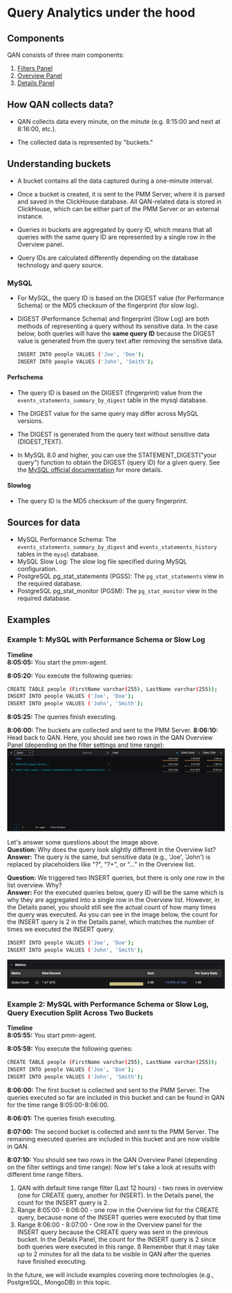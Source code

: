 # Query Analytics under the hood

## Components
QAN consists of three main components:

1. [Filters Panel](../get-started/./query-analytics.md#filters-panel)
2. [Overview Panel](../get-started/./query-analytics.md#overview-panel)
3. [Details Panel](../get-started/./query-analytics.md#details-panel)

## How QAN collects data?
- QAN collects data every minute, on the minute (e.g. 8:15:00 and next at 8:16:00, etc.).

- The collected data is represented by "buckets."

## Understanding buckets
- A bucket contains all the data captured during a one-minute interval.

- Once a bucket is created, it is sent to the PMM Server, where it is parsed and saved in the ClickHouse database. All QAN-related data is stored in ClickHouse, which can be either part of the PMM Server or an external instance.

- Queries in buckets are aggregated by query ID, which means that all queries with the same query ID are represented by a single row in the Overview panel.
- Query IDs are calculated differently depending on the database technology and query source.

### **MySQL**   
- For MySQL, the query ID is based on the DIGEST value (for Performance Schema) or the MD5 checksum of the fingerprint (for slow log).

- DIGEST (Performance Schema) and fingerprint (Slow Log) are both methods of representing a query without its sensitive data. In the case below, both queries will have the **same query ID** because the DIGEST value is generated from the query text after removing the sensitive data.
    ```sh
    INSERT INTO people VALUES ('Joe', 'Doe'); 
    INSERT INTO people VALUES ('John', 'Smith'); 
    ``` 
#### Perfschema

- The query ID is based on the DIGEST (fingerprint) value from the `events_statements_summary_by_digest` table in the mysql database.

- The DIGEST value for the same query may differ across MySQL versions. 
- The DIGEST is generated from the query text without sensitive data (DIGEST_TEXT).
- In MySQL 8.0 and higher, you can use the STATEMENT_DIGEST("your query") function to obtain the DIGEST (query ID) for a given query. See the [MySQL official documentation](https://dev.mysql.com/doc/refman/8.0/en/encryption-functions.html#function_statement-digest) for more details.
#### Slowlog

- The query ID is the MD5 checksum of the query fingerprint.

## Sources for data

- MySQL Performance Schema: The `events_statements_summary_by_digest` and `events_statements_history` tables in the `mysql` database.
- MySQL Slow Log: The slow log file specified during MySQL configuration.
- PostgreSQL pg_stat_statements (PGSS): The `pg_stat_statements` view in the required database.
- PostgreSQL pg_stat_monitor (PGSM): The `pg_stat_monitor` view in the required database.

## Examples
### Example 1: MySQL with Performance Schema or Slow Log

**Timeline**   
**8:05:05:** You start the pmm-agent.

**8:05:20:** You execute the following queries:
```sh 
CREATE TABLE people (FirstName varchar(255), LastName varchar(255));
INSERT INTO people VALUES ('Joe', 'Doe');
INSERT INTO people VALUES ('John', 'Smith');
```
**8:05:25:** The queries finish executing.

**8:06:00:** The buckets are collected and sent to the PMM Server. 
**8:06:10:** Head back to QAN. Here, you should see two rows in the QAN Overview Panel (depending on the filter settings and time range):
![QAN MySQL Example 1 List Overview](../images/PMM_Query_Analytics_Example1_Overview.png) 

Let's answer some questions about the image above.   
**Question:** Why does the query look slightly different in the Overview list?  
**Answer:** The query is the same, but sensitive data (e.g., 'Joe', 'John') is replaced by placeholders like "?", "?+", or "..." in the Overview list.

**Question:** We triggered two INSERT queries, but there is only one row in the list overview. Why?  
**Answer:** For the executed queries below, query ID will be the same which is why they are aggregated into a single row in the Overview list. However, in the Details panel, you should still see the actual count of how many times the query was executed. As you can see in the image below, the count for the INSERT query is 2 in the Details panel, which matches the number of times we executed the INSERT query.

```sh 
INSERT INTO people VALUES ('Joe', 'Doe');
INSERT INTO people VALUES ('John', 'Smith');
``` 
![QAN MySQL Example 1 Details](../images/PMM_Query_Analytics_Example1_Details.png)  
### Example 2: MySQL with Performance Schema or Slow Log, Query Execution Split Across Two Buckets
**Timeline**   
**8:05:55:** You start pmm-agent. 

**8:05:59:** You execute the following queries: 
```sh
CREATE TABLE people (FirstName varchar(255), LastName varchar(255));
INSERT INTO people VALUES ('Joe', 'Doe');
INSERT INTO people VALUES ('John', 'Smith'); 
``` 
**8:06:00:** The first bucket is collected and sent to the PMM Server. The queries executed so far are included in this bucket and can be found in QAN for the time range 8:05:00-8:06:00.

**8:06:01:** The queries finish executing.

**8:07:00:** The second bucket is collected and sent to the PMM Server. The remaining executed queries are included in this bucket and are now visible in QAN.

**8:07:10:** You should see two rows in the QAN Overview Panel (depending on the filter settings and time range):
Now let's take a look at results with different time range filters.

1. QAN with default time range filter (Last 12 hours) - two rows in overview (one for CREATE query, another for INSERT). In the Details panel, the count for the INSERT query is 2.
2. Range 8:05:00 - 8:06:00 - one row in the Overview list for the CREATE query, because none of the INSERT queries were executed by that time
3. Range 8:06:00 - 8:07:00 - One row in the Overview panel for the INSERT query because the CREATE query was sent in the previous bucket.
In the Details Panel, the count for the INSERT query is 2 since both queries were executed in this range.
ß
Remember that it may take up to 2 minutes for all the data to be visible in QAN after the queries have finished executing.

In the future, we will include examples covering more technologies (e.g., PostgreSQL, MongoDB) in this topic.
